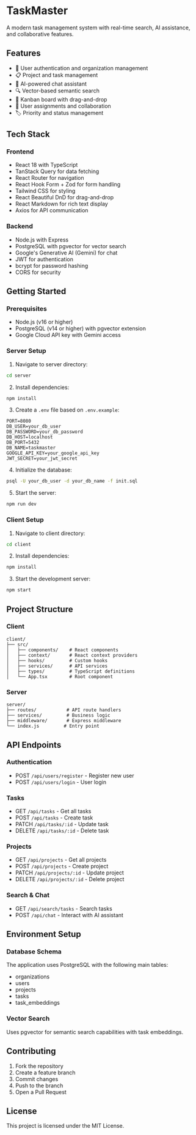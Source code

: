 # TaskMaster

A modern task management system with real-time search, AI assistance, and collaborative features.

## Features

- 🔐 User authentication and organization management
- 📋 Project and task management
- 🤖 AI-powered chat assistant
- 🔍 Vector-based semantic search
- 🎯 Kanban board with drag-and-drop
- 👥 User assignments and collaboration
- 🏷️ Priority and status management

## Tech Stack

### Frontend
- React 18 with TypeScript
- TanStack Query for data fetching
- React Router for navigation
- React Hook Form + Zod for form handling
- Tailwind CSS for styling
- React Beautiful DnD for drag-and-drop
- React Markdown for rich text display
- Axios for API communication

### Backend
- Node.js with Express
- PostgreSQL with pgvector for vector search
- Google's Generative AI (Gemini) for chat
- JWT for authentication
- bcrypt for password hashing
- CORS for security

## Getting Started

### Prerequisites
- Node.js (v16 or higher)
- PostgreSQL (v14 or higher) with pgvector extension
- Google Cloud API key with Gemini access

### Server Setup

1. Navigate to server directory:
```bash
cd server
```

2. Install dependencies:
```bash
npm install
```

3. Create a `.env` file based on `.env.example`:
```env
PORT=8080
DB_USER=your_db_user
DB_PASSWORD=your_db_password
DB_HOST=localhost
DB_PORT=5432
DB_NAME=taskmaster
GOOGLE_API_KEY=your_google_api_key
JWT_SECRET=your_jwt_secret
```

4. Initialize the database:
```bash
psql -U your_db_user -d your_db_name -f init.sql
```

5. Start the server:
```bash
npm run dev
```

### Client Setup

1. Navigate to client directory:
```bash
cd client
```

2. Install dependencies:
```bash
npm install
```

3. Start the development server:
```bash
npm start
```

## Project Structure

### Client
```
client/
├── src/
│   ├── components/    # React components
│   ├── context/       # React context providers
│   ├── hooks/         # Custom hooks
│   ├── services/      # API services
│   ├── types/         # TypeScript definitions
│   └── App.tsx        # Root component
```

### Server
```
server/
├── routes/           # API route handlers
├── services/         # Business logic
├── middleware/       # Express middleware
└── index.js         # Entry point
```

## API Endpoints

### Authentication
- POST `/api/users/register` - Register new user
- POST `/api/users/login` - User login

### Tasks
- GET `/api/tasks` - Get all tasks
- POST `/api/tasks` - Create task
- PATCH `/api/tasks/:id` - Update task
- DELETE `/api/tasks/:id` - Delete task

### Projects
- GET `/api/projects` - Get all projects
- POST `/api/projects` - Create project
- PATCH `/api/projects/:id` - Update project
- DELETE `/api/projects/:id` - Delete project

### Search & Chat
- GET `/api/search/tasks` - Search tasks
- POST `/api/chat` - Interact with AI assistant

## Environment Setup

### Database Schema
The application uses PostgreSQL with the following main tables:
- organizations
- users
- projects
- tasks
- task_embeddings

### Vector Search
Uses pgvector for semantic search capabilities with task embeddings.

## Contributing
1. Fork the repository
2. Create a feature branch
3. Commit changes
4. Push to the branch
5. Open a Pull Request

## License
This project is licensed under the MIT License.
